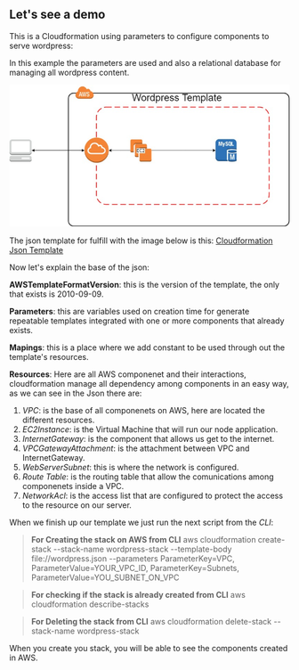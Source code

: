 ## Let's see a demo

This is a Cloudformation using parameters to configure components to serve wordpress:

In this example the parameters are used and also a relational database for managing all wordpress content.

![enter image description here](https://raw.githubusercontent.com/edgarleonardo/cloud_formation_examples/master/wordpress-server/wordpress-template.jpg)

The json template for fulfill with the image below is this:
[Cloudformation Json Template](https://github.com/edgarleonardo/cloud_formation_examples/blob/master/wordpress-server/wordpress.json)

Now let's explain the base of the json:

**AWSTemplateFormatVersion**: this is the version of the template, the only that exists is 2010-09-09.

**Parameters**: this are variables used on creation time for generate repeatable templates integrated with one or more components that already exists.

**Mapings**: this is a place where we add constant to be used through out the template's resources.

**Resources**: Here are all AWS componenet and their interactions, cloudformation manage all dependency among components in an easy way, as we can see in the Json there are: 

 1. *VPC*: is the base of all componenets on AWS, here are located the different resources.
 2. *EC2Instance*: is the Virtual Machine that will run our node application.
 3. *InternetGateway*: is the component that allows us get to the internet.
 4. *VPCGatewayAttachment*: is the attachment between VPC and InternetGateway.
 5. *WebServerSubnet*: this is where the network is configured.
 6. *Route Table*: is the routing table that allow the comunications among componenets inside a VPC.
 7. *NetworkAcl*: is the access list that are configured to protect the access to the resource on our server.

When we finish up our template we just run the next script from the *CLI*:

> **For Creating the stack on AWS from CLI**
aws cloudformation create-stack --stack-name wordpress-stack --template-body file://wordpress.json --parameters ParameterKey=VPC, ParameterValue=YOUR_VPC_ID, ParameterKey=Subnets, ParameterValue=YOU_SUBNET_ON_VPC

> **For checking if the stack is already created from CLI**
aws cloudformation describe-stacks

> **For Deleting the stack from CLI**
aws cloudformation delete-stack --stack-name wordpress-stack

When you create you stack, you will be able to see the components created in AWS.
